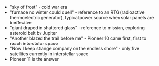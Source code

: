 - "sky of frost" - cold war era
- "furnace no winter could quell" - reference to an RTG (radioactive thermoelectric generator), typical power source when solar panels are ineffective
- "giant draped in shattered glass" - reference to mission, exploring asteroid belt by Jupiter
- "Another blazed the trail before me" - Pioneer 10 came first, first to reach interstellar space
- "Now I keep strange company on the endless shore" - only five satellites currently in interstellar space
- Pioneer 11 is the answer
